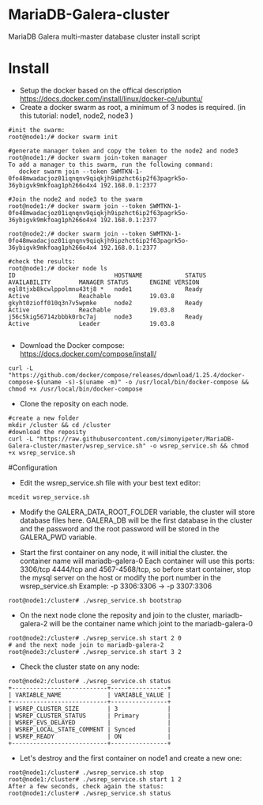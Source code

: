 # MariaDB-Galera-cluster
MariaDB Galera multi-master database cluster install script

# Install
- Setup the docker based on the offical description https://docs.docker.com/install/linux/docker-ce/ubuntu/
- Create a docker swarm as root, a minimum of 3 nodes is required. (in this tutorial: node1, node2, node3 )

```
#init the swarm:
root@node1:/# docker swarm init

#generate manager token and copy the token to the node2 and node3
root@node1:/# docker swarm join-token manager
To add a manager to this swarm, run the following command:
   docker swarm join --token SWMTKN-1-0fo48mwadacjoz01iqnqnv9qiqkjh9ipzhct6ip2f63pagrk5o-36ybigvk9mkfoag1ph266o4x4 192.168.0.1:2377

#Join the node2 and node3 to the swarm
root@node1:/# docker swarm join --token SWMTKN-1-0fo48mwadacjoz01iqnqnv9qiqkjh9ipzhct6ip2f63pagrk5o-36ybigvk9mkfoag1ph266o4x4 192.168.0.1:2377

root@node2:/# docker swarm join --token SWMTKN-1-0fo48mwadacjoz01iqnqnv9qiqkjh9ipzhct6ip2f63pagrk5o-36ybigvk9mkfoag1ph266o4x4 192.168.0.1:2377

#check the results:
root@node1:/# docker node ls
ID                            HOSTNAME            STATUS              AVAILABILITY        MANAGER STATUS      ENGINE VERSION
egl8tjxb8kcwlppolmnu43tj8 *   node1               Ready               Active              Reachable           19.03.8
gkyht0zioff010q3n7v5wpmke     node2               Ready               Active              Reachable           19.03.8
j56c5kig56714zbbbk0rbc7aj     node3               Ready               Active              Leader              19.03.8


```

- Download the Docker compose: https://docs.docker.com/compose/install/

```
curl -L "https://github.com/docker/compose/releases/download/1.25.4/docker-compose-$(uname -s)-$(uname -m)" -o /usr/local/bin/docker-compose && chmod +x /usr/local/bin/docker-compose
```

- Clone the reposity on each node.

```
#create a new folder
mkdir /cluster && cd /cluster
#download the reposity
curl -L "https://raw.githubusercontent.com/simonyipeter/MariaDB-Galera-cluster/master/wsrep_service.sh" -o wsrep_service.sh && chmod +x wsrep_service.sh
```

#Configuration
- Edit the wsrep_service.sh file with your best text editor:

```
mcedit wsrep_service.sh
```

- Modify the GALERA_DATA_ROOT_FOLDER variable, the cluster will store database files here. GALERA_DB will be the first database in the cluster and the password and the root password will be stored in the GALERA_PWD variable.

- Start the first container on any node, it will initial the cluster. the container name will mariadb-galera-0
Each container will use this ports: 3306/tcp 4444/tcp and 4567-4568/tcp, so before start container, stop the mysql server on the host or modify the port number in the wsrep_service.sh Example: -p 3306:3306 -> -p 3307:3306 

```
root@node1:/cluster# ./wsrep_service.sh bootstrap
```

- On the next node clone the reposity and join to the cluster, mariadb-galera-2 will be the container name which joint to the mariadb-galera-0

```
root@node2:/cluster# ./wsrep_service.sh start 2 0
# and the next node join to mariadb-galera-2
root@node3:/cluster# ./wsrep_service.sh start 3 2
```

- Check the cluster state on any node:

```
root@node2:/cluster# ./wsrep_service.sh status
+---------------------------+----------------+
| VARIABLE_NAME             | VARIABLE_VALUE |
+---------------------------+----------------+
| WSREP_CLUSTER_SIZE        | 3              |
| WSREP_CLUSTER_STATUS      | Primary        |
| WSREP_EVS_DELAYED         |                |
| WSREP_LOCAL_STATE_COMMENT | Synced         |
| WSREP_READY               | ON             |
+---------------------------+----------------+

```

- Let's destroy and the first container on node1 and create a new one:

```
root@node1:/cluster# ./wsrep_service.sh stop
root@node1:/cluster# ./wsrep_service.sh start 1 2
After a few seconds, check again the status:
root@node1:/cluster# ./wsrep_service.sh status
```
